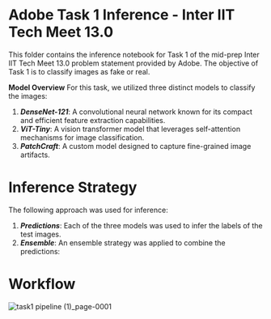 # **Adobe Task 1 Inference - Inter IIT Tech Meet 13.0**
This folder contains the inference notebook for Task 1 of the mid-prep Inter IIT Tech Meet 13.0 problem statement provided by Adobe. The objective of Task 1 is to classify images as fake or real.

**Model Overview**
For this task, we utilized three distinct models to classify the images:
1. ***DenseNet-121***:
   A convolutional neural network known for its compact and efficient feature extraction capabilities.
2. ***ViT-Tiny***:
   A vision transformer model that leverages self-attention mechanisms for image classification.
3. ***PatchCraft***:
   A custom model designed to capture fine-grained image artifacts.

# **Inference Strategy**
The following approach was used for inference:
1. ***Predictions***:
   Each of the three models was used to infer the labels of the test images.
2. ***Ensemble***:
   An ensemble strategy was applied to combine the predictions:
   
# **Workflow**

![task1 pipeline (1)_page-0001](https://github.com/user-attachments/assets/98c88442-7f06-468e-94f8-085fc124ece1)
